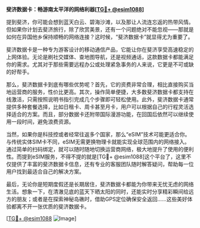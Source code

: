 **斐济数据卡：畅游南太平洋的网络利器[[TG💪+ @esim1088](https://t.me/s/esim1088)]**

提到斐济，你可能会想到蓝天白云、碧海沙滩，以及那让人流连忘返的热带风情。但如果你计划去斐济旅行，除了欣赏美景，还有一个问题绝对不能忽视——那就是如何在异国他乡保持顺畅的网络连接？这时候，“斐济数据卡”就显得尤为重要了。

斐济数据卡是一种专为游客设计的移动通信产品，它能让你在斐济享受高速稳定的上网体验。无论是刷社交媒体、查地图导航，还是视频通话，这款数据卡都能满足你的需求。尤其对于那些需要远程办公或处理紧急事务的人来说，它更是不可或缺的好帮手。

那么，斐济数据卡到底有哪些优势呢？首先，它的资费非常合理，相比直接购买当地运营商的服务，性价比更高。其次，操作简单便捷，大多数斐济数据卡都支持在线激活，只需按照说明书指引完成几个步骤即可轻松使用。此外，斐济数据卡通常提供多种套餐选择，比如日租卡、周卡甚至月卡，用户可以根据自己的行程灵活选择适合的方案。而且，部分数据卡还附带国际漫游功能，在回国后依然可以继续使用一段时间，避免浪费资源。

当然，如果你是科技控或者经常往返多个国家，那么“eSIM”技术可能更适合你。与传统实体SIM卡不同，eSIM无需更换物理卡就能实现全球范围内的网络接入。通过简单的扫码绑定，就可以随时随地切换运营商网络，极大地提升了使用的便利性。而提到eSIM服务，不得不提的就是[TG💪+ @esim1088]这个平台了，这里不仅提供了丰富的斐济数据卡信息，还有专业的客服团队随时解答疑问，帮助每一位用户找到最适合自己的解决方案。

最后，无论你是短期度假还是长期居住，斐济数据卡都能为你带来无忧无虑的网络生活。想象一下，在清澈见底的蓝天下晒太阳的同时，还能实时分享精彩瞬间给远方的朋友；或者是在探索神秘岛礁时，借助GPS定位确保安全返回……这些美好体验都离不开一张优质的斐济数据卡。

[[TG💪+ @esim1088](https://t.me/s/esim1088) ![Image](https://i.postimg.cc/4NQfJmqS/Snipaste-2025-05-13-00-14-12.png)]